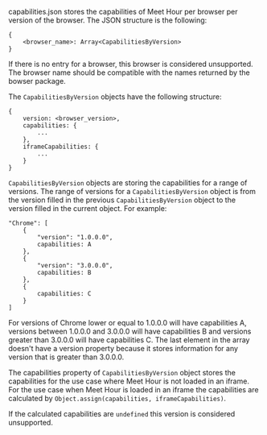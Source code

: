 capabilities.json stores the capabilities of Meet Hour per browser per version of the browser. The JSON structure is the following:
```
{
    <browser_name>: Array<CapabilitiesByVersion>
}
```

If there is no entry for a browser, this browser is considered unsupported. The browser name should be compatible with the names returned by the bowser package.

The `CapabilitiesByVersion` objects have the following structure:
```
{
    version: <browser_version>,
    capabilities: {
        ...
    },
    iframeCapabilities: {
        ...
    }
}
```
`CapabilitiesByVersion` objects are storing the capabilities for a range of versions. The range of versions for a `CapabilitiesByVersion` object is from the version filled in the previous `CapabilitiesByVersion` object to the version filled in the current object.  For example:
```
"Chrome": [
    {
        "version": "1.0.0.0",
        capabilities: A
    },
    {
        "version": "3.0.0.0",
        capabilities: B
    },
    {
        capabilities: C
    }
]
```

For versions of Chrome lower or equal to 1.0.0.0 will have capabilities A, versions between 1.0.0.0 and 3.0.0.0 will have capabilities B and versions greater than 3.0.0.0 will have capabilities C. The last element in the array doesn't have a version property because it stores information for any version that is greater than 3.0.0.0.

The capabilities property of `CapabilitiesByVersion` object stores the capabilities for the use case where Meet Hour is not loaded in an iframe. For the use case when Meet Hour is loaded in an iframe the capabilities are calculated by `Object.assign(capabilities, iframeCapabilities)`.


If the calculated capabilities are `undefined` this version is considered  unsupported.
